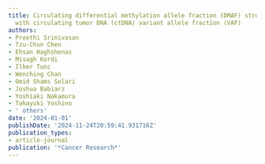 ```yaml
---
title: Circulating differential methylation allele fraction (DMAF) strongly correlates
  with circulating tumor DNA (ctDNA) variant allele fraction (VAF)
authors:
- Preethi Srinivasan
- Tzu-Chun Chen
- Ehsan Haghshenas
- Misagh Kordi
- Ilker Tunc
- Wenching Chan
- Omid Shams Solari
- Joshua Babiarz
- Yoshiaki Nakamura
- Takayuki Yoshino
- ' others'
date: '2024-01-01'
publishDate: '2024-11-24T20:59:41.931716Z'
publication_types:
- article-journal
publication: '*Cancer Research*'
---
```


